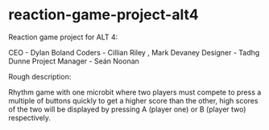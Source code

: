 # reaction-game-project-alt4
Reaction game project for ALT 4:

CEO - Dylan Boland
Coders - Cillian Riley , Mark Devaney
Designer - Tadhg Dunne
Project Manager - Seán Noonan

Rough description:

Rhythm game with one microbit where two players must compete to press a multiple of buttons quickly to get a higher score than the other,
high scores of the two will be displayed by pressing A (player one) or B (player two) respectively.
